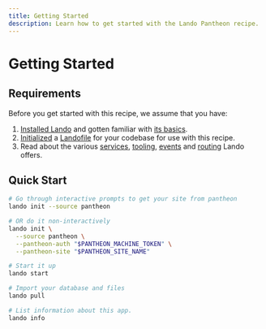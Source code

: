 ```yaml
---
title: Getting Started
description: Learn how to get started with the Lando Pantheon recipe.
---
```


# Getting Started

## Requirements

Before you get started with this recipe, we assume that you have:

1. [Installed Lando](https://docs.lando.dev/getting-started/installation.html) and gotten familiar with [its basics](https://docs.lando.dev/cli/).
2. [Initialized](https://docs.lando.dev/cli/init.html) a [Landofile](https://docs.lando.dev/landofile/) for your codebase for use with this recipe.
3. Read about the various [services](https://docs.lando.dev/services/lando-3.html), [tooling](https://docs.lando.dev/landofile/tooling.html), [events](https://docs.lando.dev/landofile/events.html) and [routing](https://docs.lando.dev/landofile/proxy.html) Lando offers.

## Quick Start

```bash
# Go through interactive prompts to get your site from pantheon
lando init --source pantheon

# OR do it non-interactively
lando init \
  --source pantheon \
  --pantheon-auth "$PANTHEON_MACHINE_TOKEN" \
  --pantheon-site "$PANTHEON_SITE_NAME"

# Start it up
lando start

# Import your database and files
lando pull

# List information about this app.
lando info
```


